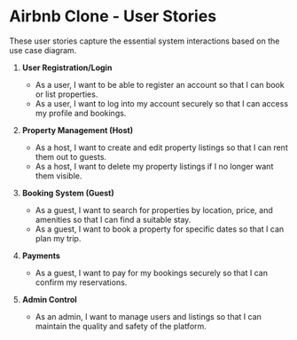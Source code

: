 # Airbnb Clone - User Stories

These user stories capture the essential system interactions based on the use case diagram.

1. **User Registration/Login**
   - As a user, I want to be able to register an account so that I can book or list properties.
   - As a user, I want to log into my account securely so that I can access my profile and bookings.

2. **Property Management (Host)**
   - As a host, I want to create and edit property listings so that I can rent them out to guests.
   - As a host, I want to delete my property listings if I no longer want them visible.

3. **Booking System (Guest)**
   - As a guest, I want to search for properties by location, price, and amenities so that I can find a suitable stay.
   - As a guest, I want to book a property for specific dates so that I can plan my trip.

4. **Payments**
   - As a guest, I want to pay for my bookings securely so that I can confirm my reservations.

5. **Admin Control**
   - As an admin, I want to manage users and listings so that I can maintain the quality and safety of the platform.
